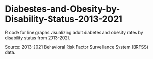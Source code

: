# Diabestes-and-Obesity-by-Disability-Status-2013-2021
R code for line graphs visualizing adult diabetes and obesity rates by disability status from 2013-2021.

Source: 2013-2021 Behavioral Risk Factor Surveillance System (BRFSS) data.
